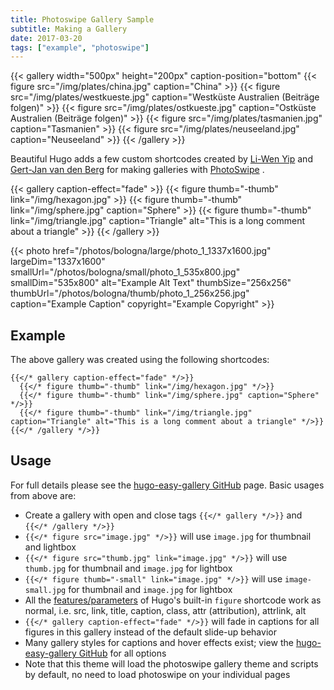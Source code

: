 ```yaml
---
title: Photoswipe Gallery Sample
subtitle: Making a Gallery
date: 2017-03-20
tags: ["example", "photoswipe"]
---
```


{{< gallery width="500px" height="200px" caption-position="bottom" 
  {{< figure src="/img/plates/china.jpg" caption="China" >}}
  {{< figure src="/img/plates/westkueste.jpg" caption="Westküste Australien (Beiträge folgen)" >}}
  {{< figure src="/img/plates/ostkueste.jpg" caption="Ostküste Australien (Beiträge folgen)" >}}
  {{< figure src="/img/plates/tasmanien.jpg" caption="Tasmanien" >}}
  {{< figure src="/img/plates/neuseeland.jpg" caption="Neuseeland" >}}
{{< /gallery >}}


Beautiful Hugo adds a few custom shortcodes created by [Li-Wen Yip](https://www.liwen.id.au/heg/) and [Gert-Jan van den Berg](https://github.com/GjjvdBurg/HugoPhotoSwipe) for making galleries with [PhotoSwipe](http://photoswipe.com) . 

{{< gallery caption-effect="fade" >}}
  {{< figure thumb="-thumb" link="/img/hexagon.jpg" >}}
  {{< figure thumb="-thumb" link="/img/sphere.jpg" caption="Sphere" >}}
  {{< figure thumb="-thumb" link="/img/triangle.jpg" caption="Triangle" alt="This is a long comment about a triangle" >}}
{{< /gallery >}}

{{< photo href="/photos/bologna/large/photo_1_1337x1600.jpg"
largeDim="1337x1600"
smallUrl="/photos/bologna/small/photo_1_535x800.jpg"
smallDim="535x800"
alt="Example Alt Text"
thumbSize="256x256"
thumbUrl="/photos/bologna/thumb/photo_1_256x256.jpg"
caption="Example Caption"
copyright="Example Copyright" >}}



<!--more-->
## Example
The above gallery was created using the following shortcodes:
```
{{</* gallery caption-effect="fade" */>}}
  {{</* figure thumb="-thumb" link="/img/hexagon.jpg" */>}}
  {{</* figure thumb="-thumb" link="/img/sphere.jpg" caption="Sphere" */>}}
  {{</* figure thumb="-thumb" link="/img/triangle.jpg" caption="Triangle" alt="This is a long comment about a triangle" */>}}
{{</* /gallery */>}}
```

## Usage
For full details please see the [hugo-easy-gallery GitHub](https://github.com/liwenyip/hugo-easy-gallery/) page. Basic usages from above are:

- Create a gallery with open and close tags `{{</* gallery */>}}` and `{{</* /gallery */>}}`
- `{{</* figure src="image.jpg" */>}}` will use `image.jpg` for thumbnail and lightbox
- `{{</* figure src="thumb.jpg" link="image.jpg" */>}}` will use `thumb.jpg` for thumbnail and `image.jpg` for lightbox
- `{{</* figure thumb="-small" link="image.jpg" */>}}` will use `image-small.jpg` for thumbnail and `image.jpg` for lightbox
- All the [features/parameters](https://gohugo.io/extras/shortcodes) of Hugo's built-in `figure` shortcode work as normal, i.e. src, link, title, caption, class, attr (attribution), attrlink, alt
- `{{</* gallery caption-effect="fade" */>}}` will fade in captions for all figures in this gallery instead of the default slide-up behavior
- Many gallery styles for captions and hover effects exist; view the [hugo-easy-gallery GitHub](https://github.com/liwenyip/hugo-easy-gallery/) for all options
- Note that this theme will load the photoswipe gallery theme and scripts by default, no need to load photoswipe on your individual pages
